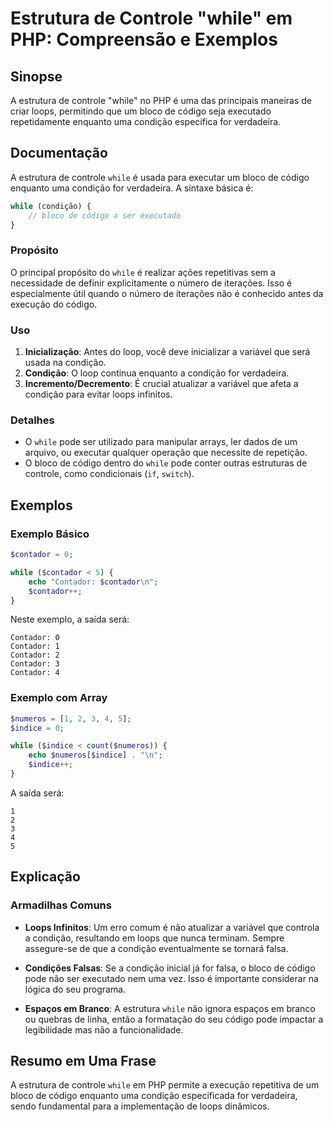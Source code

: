 <!--
Meta Description: # Estrutura de Controle "while" em PHP: Compreensão e Exemplos ## Sinopse A estrutura de controle "while" no PHP é uma das principais maneiras de cria...
Meta Keywords: while, condição, contador, código, que
-->

# Estrutura de Controle "while" em PHP: Compreensão e Exemplos

## Sinopse
A estrutura de controle "while" no PHP é uma das principais maneiras de criar loops, permitindo que um bloco de código seja executado repetidamente enquanto uma condição específica for verdadeira.

## Documentação
A estrutura de controle `while` é usada para executar um bloco de código enquanto uma condição for verdadeira. A sintaxe básica é:

```php
while (condição) {
    // bloco de código a ser executado
}
```

### Propósito
O principal propósito do `while` é realizar ações repetitivas sem a necessidade de definir explicitamente o número de iterações. Isso é especialmente útil quando o número de iterações não é conhecido antes da execução do código.

### Uso
1. **Inicialização**: Antes do loop, você deve inicializar a variável que será usada na condição.
2. **Condição**: O loop continua enquanto a condição for verdadeira.
3. **Incremento/Decremento**: É crucial atualizar a variável que afeta a condição para evitar loops infinitos.

### Detalhes
- O `while` pode ser utilizado para manipular arrays, ler dados de um arquivo, ou executar qualquer operação que necessite de repetição.
- O bloco de código dentro do `while` pode conter outras estruturas de controle, como condicionais (`if`, `switch`).

## Exemplos

### Exemplo Básico
```php
$contador = 0;

while ($contador < 5) {
    echo "Contador: $contador\n";
    $contador++;
}
```
Neste exemplo, a saída será:
```
Contador: 0
Contador: 1
Contador: 2
Contador: 3
Contador: 4
```

### Exemplo com Array
```php
$numeros = [1, 2, 3, 4, 5];
$indice = 0;

while ($indice < count($numeros)) {
    echo $numeros[$indice] . "\n";
    $indice++;
}
```
A saída será:
```
1
2
3
4
5
```

## Explicação
### Armadilhas Comuns
- **Loops Infinitos**: Um erro comum é não atualizar a variável que controla a condição, resultando em loops que nunca terminam. Sempre assegure-se de que a condição eventualmente se tornará falsa.
  
- **Condições Falsas**: Se a condição inicial já for falsa, o bloco de código pode não ser executado nem uma vez. Isso é importante considerar na lógica do seu programa.

- **Espaços em Branco**: A estrutura `while` não ignora espaços em branco ou quebras de linha, então a formatação do seu código pode impactar a legibilidade mas não a funcionalidade.

## Resumo em Uma Frase
A estrutura de controle `while` em PHP permite a execução repetitiva de um bloco de código enquanto uma condição especificada for verdadeira, sendo fundamental para a implementação de loops dinâmicos.